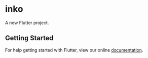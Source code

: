 # inko

A new Flutter project.

## Getting Started

For help getting started with Flutter, view our online
[documentation](https://flutter.io/).
